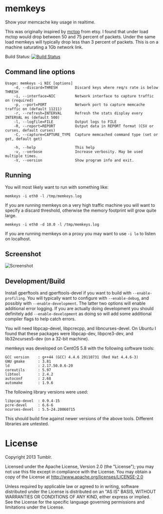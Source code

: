 # memkeys

Show your memcache key usage in realtime.

This was originally inspired by [mctop](https://github.com/etsy/mctop) from etsy.
I found that under load mctop would drop between 50 and 75 percent of packets.
Under the same load memkeys will typically drop less than 3 percent of packets.
This is on a machine saturating a 1Gb network link.

Build Status: [![Build Status](https://travis-ci.org/bmatheny/memkeys.png?branch=master)](https://travis-ci.org/bmatheny/memkeys)

## Command line options

    Usage: memkeys -i NIC [options]
        -d, --discard=THRESH        Discard keys where req/s rate is below THRESH
        -i, --interface=NIC         Network interface to capture traffic on (required)
        -p, --port=PORT             Network port to capture memcache traffic on (default 11211)
        -r, --refresh=INTERVAL      Refresh the stats display every INTERVAL ms (default 500)
        -l, --logfile=FILE          Output logs to FILE
        -R, --report=REPORT         Output data in REPORT format (CSV or curses, default curses)
        -C, --capture=CAPTURE_TYPE  Capture memcached command type (set or get, default get)

        -h, --help                  This help
        -v, --verbose               Increase verbosity. May be used multiple times.
        -V, --version               Show program info and exit.

## Running

You will most likely want to run with something like:

    memkeys -i eth0 -l /tmp/memkeys.log

If you are running memkeys on a very high traffic machine you will want to
specify a discard threshold, otherwise the memory footprint will grow quite
large.

    memkeys -i eth0 -d 10.0 -l /tmp/memkeys.log

If you are running memkeys on a proxy you may want to use `-i lo` to listen on
localhost.

## Screenshot

![Screenshot](https://raw.github.com/wiki/bmatheny/memkeys/misc/screenshot.png)

## Development/Build

Install gperftools and gperftools-devel if you want to build with
`--enable-profiling`. You will typically want to configure with
`--enable-debug`, and possibly with `--enable-development`. The latter two
options will enable additional error logging. If you are actually doing
development you should definitely add `--enable-development` as doing so will
add some additional compiler flags to help catch errors.

You will need libpcap-devel, libpcrecpp, and libncurses-devel. On Ubuntu I found
that these packages were libpcap-dev, libpcre3-dev, and lib32ncurses5-dev (on a
32-bit machine).

memkeys was developed on CentOS 5.8 with the following software tools:

    GCC version    : g++44 (GCC) 4.4.6 20110731 (Red Hat 4.4.6-3)
    GNU gmake      : 3.81
    ld             : 2.17.50.0.6-20
    coreutils      : 5.97
    libtool        : 2.4.2
    autoconf       : 2.68
    automake       : 1.9.6

The following library versions were used:

    libpcap-devel  : 0.9.4-15
    pcre-devel     : 6.6-6
    ncurses-devel  : 5.5-24.20060715

This should build fine against newer versions of the above tools. Different
libraries are untested.

# License

Copyright 2013 Tumblr.

Licensed under the Apache License, Version 2.0 (the "License"); you may not use
this file except in compliance with the License. You may obtain a copy of the
License at http://www.apache.org/licenses/LICENSE-2.0

Unless required by applicable law or agreed to in writing, software distributed
under the License is distributed on an "AS IS" BASIS, WITHOUT WARRANTIES OR
CONDITIONS OF ANY KIND, either express or implied. See the License for the
specific language governing permissions and limitations under the License.
